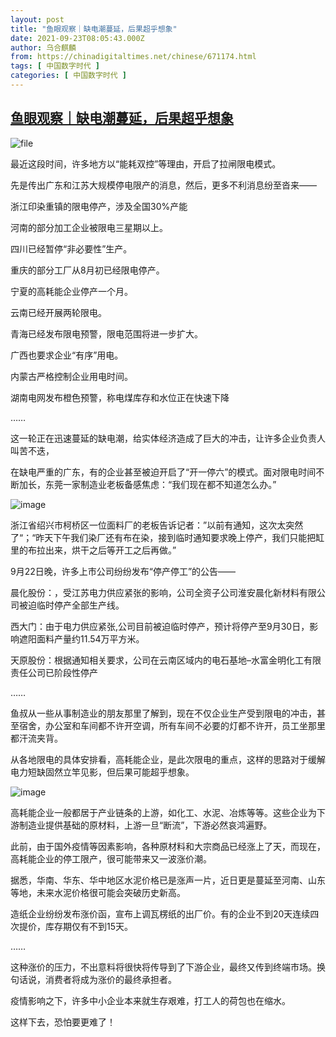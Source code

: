 ```yaml
---
layout: post
title: "鱼眼观察｜缺电潮蔓延，后果超乎想象"
date: 2021-09-23T08:05:43.000Z
author: 乌合麒麟
from: https://chinadigitaltimes.net/chinese/671174.html
tags: [ 中国数字时代 ]
categories: [ 中国数字时代 ]
---
```

<!--1632384343000-->
[鱼眼观察｜缺电潮蔓延，后果超乎想象](https://chinadigitaltimes.net/chinese/671174.html)
------

<div>
<p><img src="https://chinadigitaltimes.net/chinese/files/2021/09/image-1632384217223.png" alt="file" /></p><p>最近这段时间，许多地方以“能耗双控”等理由，开启了拉闸限电模式。</p><p>先是传出广东和江苏大规模停电限产的消息，然后，更多不利消息纷至沓来——</p><p>浙江印染重镇的限电停产，涉及全国30%产能</p><p>河南的部分加工企业被限电三星期以上。</p><p>四川已经暂停“非必要性”生产。</p><p>重庆的部分工厂从8月初已经限电停产。</p><p>宁夏的高耗能企业停产一个月。</p><p>云南已经开展两轮限电。</p><p>青海已经发布限电预警，限电范围将进一步扩大。</p><p>广西也要求企业“有序”用电。</p><p>内蒙古严格控制企业用电时间。</p><p>湖南电网发布橙色预警，称电煤库存和水位正在快速下降</p><p>……</p><p>这一轮正在迅速蔓延的缺电潮，给实体经济造成了巨大的冲击，让许多企业负责人叫苦不迭，</p><p>在缺电严重的广东，有的企业甚至被迫开启了“开一停六”的模式。面对限电时间不断加长，东莞一家制造业老板备感焦虑：“我们现在都不知道怎么办。”</p><p><img src="https://chinadigitaltimes.net/chinese/files/2021/09/post-671174-614c345b7b48a." alt="image" /></p><p>浙江省绍兴市柯桥区一位面料厂的老板告诉记者：”以前有通知，这次太突然了“；“昨天下午我们染厂还有布在染，接到临时通知要求晚上停产，我们只能把缸里的布拉出来，烘干之后等开工之后再做。”</p><p>9月22日晚，许多上市公司纷纷发布“停产停工”的公告——</p><p>晨化股份：，受江苏电力供应紧张的影响，公司全资子公司淮安晨化新材料有限公司被迫临时停产全部生产线。</p><p>西大门：由于电力供应紧张,公司目前被迫临时停产，预计将停产至9月30日，影响遮阳面料产量约11.54万平方米。</p><p>天原股份：根据通知相关要求，公司在云南区域内的电石基地&#8211;水富金明化工有限责任公司已阶段性停产</p><p>……</p><p>鱼叔从一些从事制造业的朋友那里了解到，现在不仅企业生产受到限电的冲击，甚至宿舍，办公室和车间都不许开空调，所有车间不必要的灯都不许开，员工坐那里都汗流夹背。</p><p>从各地限电的具体安排看，高耗能企业，是此次限电的重点，这样的思路对于缓解电力短缺固然立竿见影，但后果可能超乎想象。</p><p><img src="https://chinadigitaltimes.net/chinese/files/2021/09/post-671174-614c345ba3c42." alt="image" /></p><p>高耗能企业一般都居于产业链条的上游，如化工、水泥、冶炼等等。这些企业为下游制造业提供基础的原材料，上游一旦“断流”，下游必然哀鸿遍野。</p><p>此前，由于国外疫情等因素影响，各种原材料和大宗商品已经涨上了天，而现在，高耗能企业的停工限产，很可能带来又一波涨价潮。</p><p>据悉，华南、华东、华中地区水泥价格已是涨声一片，近日更是蔓延至河南、山东等地，未来水泥价格很可能会突破历史新高。</p><p>造纸企业纷纷发布涨价函，宣布上调瓦楞纸的出厂价。有的企业不到20天连续四次提价，库存期仅有不到15天。</p><p>……</p><p>这种涨价的压力，不出意料将很快将传导到了下游企业，最终又传到终端市场。换句话说，消费者将成为涨价的最终承担者。</p><p>疫情影响之下，许多中小企业本来就生存艰难，打工人的荷包也在缩水。</p><p>这样下去，恐怕要更难了！</p>
</div>
